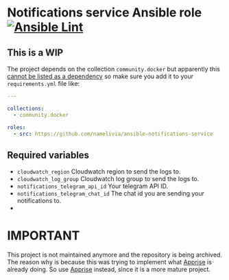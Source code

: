 # Notifications service Ansible role [![Ansible Lint](https://github.com/namelivia/ansible-notifications-service/actions/workflows/ansible-lint.yml/badge.svg)](https://github.com/namelivia/ansible-notifications-service/actions/workflows/ansible-lint.yml)

## This is a WIP

The project depends on the collection `community.docker` but apparently this [cannot be listed as a dependency](https://github.com/ansible/ansible/issues/62847) so make sure you add it to your `requirements.yml` file like:

```yml
---

collections:
  - community.docker

roles:
  - src: https://github.com/namelivia/ansible-notifications-service
```

## Required variables
 - `cloudwatch_region` Cloudwatch region to send the logs to.
 - `cloudwatch_log_group` Cloudwatch log group to send the logs to.
 - `notifications_telegram_api_id` Your telegram API ID.
 - `notifications_telegram_chat_id` The chat id you are sending your notifications to.
 - 
# IMPORTANT

This project is not maintained anymore and the repository is being archived. The reason why is because this was trying to implement what [Apprise](https://github.com/caronc/apprise) is already doing.
So use [Apprise](https://github.com/caronc/apprise) instead, since it is a more mature project.
